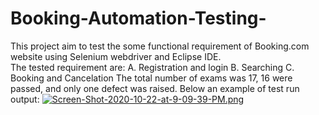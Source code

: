 # Booking-Automation-Testing-
This project aim to test the some functional requirement of Booking.com website using Selenium webdriver and Eclipse IDE.  
The tested requirement are:
         A. Registration and login 
         B. Searching 
         C. Booking and Cancelation 
The total number of exams was 17, 16 were passed, and only one defect was raised. Below an example of test run output:
[![Screen-Shot-2020-10-22-at-9-09-39-PM.png](https://i.postimg.cc/bvdgkxwF/Screen-Shot-2020-10-22-at-9-09-39-PM.png)](https://postimg.cc/LqKjMZfz)
